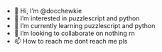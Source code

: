 - 👋 Hi, I’m @docchewkie
- 👀 I’m interested in puzzlescript and python
- 🌱 I’m currently learning puzzlescript and python
- 💞️ I’m looking to collaborate on nothing rn
- 📫 How to reach me dont reach me pls

<!---
docchewkie/docchewkie is a ✨ special ✨ repository because its `README.md` (this file) appears on your GitHub profile.
You can click the Preview link to take a look at your changes.
--->

